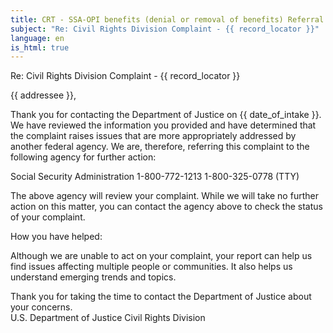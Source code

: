 ```yaml
---
title: CRT - SSA-OPI benefits (denial or removal of benefits) Referral Form Letter
subject: "Re: Civil Rights Division Complaint - {{ record_locator }}"
language: en
is_html: true
---
```

Re: Civil Rights Division Complaint - {{ record_locator }}

{{ addressee }},

Thank you for contacting the Department of Justice on {{ date_of_intake }}.  We have reviewed the information you provided and have determined that the complaint raises issues that are more appropriately addressed by another federal agency.  We are, therefore, referring this complaint to the following agency for further action:

Social Security Administration
1-800-772-1213
1-800-325-0778 (TTY)

The above agency will review your complaint.  While we will take no further action on this matter, you can contact the agency above to check the status of your complaint.

How you have helped:

Although we are unable to act on your complaint, your report can help us find issues affecting multiple people or communities.  It also helps us understand emerging trends and topics.

Thank you for taking the time to contact the Department of Justice about your concerns.
<br/>
U.S. Department of Justice
Civil Rights Division
